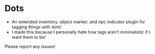 # Dots
- An extended inventory, object marker, and npc indicator plugin for tagging things with dots!
- I made this because I personally hate how tags aren't minimalistic if I want them to be!

Please report any issues!
